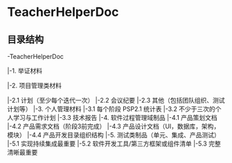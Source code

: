 # TeacherHelperDoc

## 目录结构

-TeacherHelperDoc

 |-1. 举证材料
 
 |-2. 项目管理类材料
 
  |-2.1 计划（至少每个迭代一次）
  |-2.2 会议纪要
  |-2.3 其他（包括团队组织、测试计划等）
 |-3. 个人管理材料
  |-3.1 每个阶段 PSP2.1 统计表
  |-3.2 不少于三次的个人学习与工作计划
  |-3.3 技术报告
 |-4. 软件过程管理域制品
  |-4.1 产品策划文档
  |-4.2 产品需求文档（阶段3前完成）
  |-4.3 产品设计文档（UI，数据库，架构，模块）
  |-4.4 产品开发目录组织结构
 |-5. 测试类制品（单元、集成、产品测试）
  |-5.1 实现持续集成最重要
  |-5.2 软件开发工具/第三方框架或组件清单
  |-5.3 完整清晰最重要
